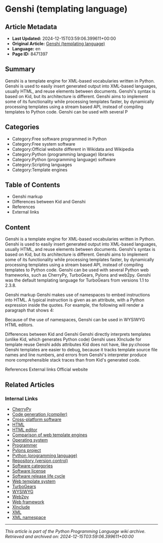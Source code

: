 # Genshi (templating language)

## Article Metadata

- **Last Updated:** 2024-12-15T03:59:06.399611+00:00
- **Original Article:** [Genshi (templating language)](https://en.wikipedia.org/wiki/Genshi_(templating_language))
- **Language:** en
- **Page ID:** 8471397

## Summary

Genshi is a template engine for XML-based vocabularies written in 
Python.  Genshi is used to easily insert generated output into XML-based languages, usually HTML, and reuse elements between documents.  Genshi's syntax is based on Kid, but its architecture is different. Genshi aims to implement some of its functionality while processing templates faster, by dynamically processing templates using a stream based API, instead of compiling templates to Python code.
Genshi can be used with several P

## Categories

- Category:Free software programmed in Python
- Category:Free system software
- Category:Official website different in Wikidata and Wikipedia
- Category:Python (programming language) libraries
- Category:Python (programming language) software
- Category:Scripting languages
- Category:Template engines

## Table of Contents

- Genshi markup
- Differences between Kid and Genshi
- References
- External links

## Content

Genshi is a template engine for XML-based vocabularies written in 
Python.  Genshi is used to easily insert generated output into XML-based languages, usually HTML, and reuse elements between documents.  Genshi's syntax is based on Kid, but its architecture is different. Genshi aims to implement some of its functionality while processing templates faster, by dynamically processing templates using a stream based API, instead of compiling templates to Python code.
Genshi can be used with several Python web frameworks, such as CherryPy, TurboGears, Pylons and web2py. Genshi was the default templating language for TurboGears from versions 1.1 to 2.3.8.

Genshi markup
Genshi makes use of namespaces to embed instructions into HTML.  A typical instruction is given as an attribute, with a Python expression inside the quotes.  For example, the following will render a paragraph that shows 4:

Because of the use of namespaces, Genshi can be used in WYSIWYG HTML editors.

Differences between Kid and Genshi
Genshi directly interprets templates (unlike Kid, which generates Python code)
Genshi uses XInclude for template reuse
Genshi adds attributes Kid does not have, like py:choose
Genshi templates are easier to debug, because it tracks template source file names and line numbers, and errors from Genshi's interpreter produce more comprehensible stack traces than from Kid's generated code.

References
External links
Official website

## Related Articles

### Internal Links

- [CherryPy](https://en.wikipedia.org/wiki/CherryPy)
- [Code generation (compiler)](https://en.wikipedia.org/wiki/Code_generation_(compiler))
- [Cross-platform software](https://en.wikipedia.org/wiki/Cross-platform_software)
- [HTML](https://en.wikipedia.org/wiki/HTML)
- [HTML editor](https://en.wikipedia.org/wiki/HTML_editor)
- [Comparison of web template engines](https://en.wikipedia.org/wiki/Comparison_of_web_template_engines)
- [Operating system](https://en.wikipedia.org/wiki/Operating_system)
- [Programmer](https://en.wikipedia.org/wiki/Programmer)
- [Pylons project](https://en.wikipedia.org/wiki/Pylons_project)
- [Python (programming language)](https://en.wikipedia.org/wiki/Python_(programming_language))
- [Repository (version control)](https://en.wikipedia.org/wiki/Repository_(version_control))
- [Software categories](https://en.wikipedia.org/wiki/Software_categories)
- [Software license](https://en.wikipedia.org/wiki/Software_license)
- [Software release life cycle](https://en.wikipedia.org/wiki/Software_release_life_cycle)
- [Web template system](https://en.wikipedia.org/wiki/Web_template_system)
- [TurboGears](https://en.wikipedia.org/wiki/TurboGears)
- [WYSIWYG](https://en.wikipedia.org/wiki/WYSIWYG)
- [Web2py](https://en.wikipedia.org/wiki/Web2py)
- [Web framework](https://en.wikipedia.org/wiki/Web_framework)
- [XInclude](https://en.wikipedia.org/wiki/XInclude)
- [XML](https://en.wikipedia.org/wiki/XML)
- [XML namespace](https://en.wikipedia.org/wiki/XML_namespace)

---
_This article is part of the Python Programming Language wiki archive._
_Retrieved and archived on: 2024-12-15T03:59:06.399611+00:00_